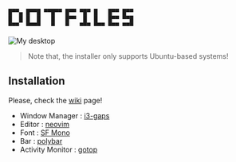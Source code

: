 ```
█▀▀▄ █▀▀█ ▀▀█▀▀ █▀▀ ▀█▀ █   █▀▀ █▀▀
█  █ █  █   █   █▀▀  █  █   █▀▀ ▀▀█
▀▀▀  ▀▀▀▀   ▀   ▀   ▀▀▀ ▀▀▀ ▀▀▀ ▀▀▀
```

![My desktop](https://i.imgur.com/NQauCpT.png)

> Note that, the installer only supports Ubuntu-based systems!

## Installation

Please, check the [wiki](https://github.com/t0thkr1s/dotfiles/wiki/Installation) page!

 - Window Manager : [i3-gaps](https://github.com/Airblader/i3)
 - Editor : [neovim](https://neovim.io/)
 - Font : [SF Mono](https://github.com/ZulwiyozaPutra/SF-Mono-Font)
 - Bar : [polybar](https://github.com/jaagr/polybar)
 - Activity Monitor : [gotop](https://github.com/cjbassi/gotop)
